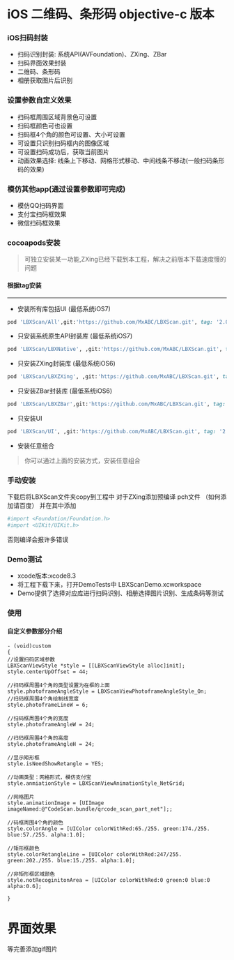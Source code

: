 

# iOS 二维码、条形码 objective-c 版本
### iOS扫码封装
- 扫码识别封装: 系统API(AVFoundation)、ZXing、ZBar
- 扫码界面效果封装
- 二维码、条形码
- 相册获取图片后识别

### 设置参数自定义效果
- 扫码框周围区域背景色可设置
- 扫码框颜色可也设置
- 扫码框4个角的颜色可设置、大小可设置
- 可设置只识别扫码框内的图像区域
- 可设置扫码成功后，获取当前图片
- 动画效果选择:  线条上下移动、网格形式移动、中间线条不移动(一般扫码条形码的效果)

### 模仿其他app(通过设置参数即可完成)
- 模仿QQ扫码界面
- 支付宝扫码框效果
- 微信扫码框效果

### cocoapods安装
> 可独立安装某一功能,ZXing已经下载到本工程，解决之前版本下载速度慢的问题

#### 根据tag安装
***
- 安装所有库包括UI  (最低系统iOS7)

```ruby
pod 'LBXScan/All',git:'https://github.com/MxABC/LBXScan.git', tag: '2.0'
```

- 只安装系统原生API封装库  (最低系统iOS7)

```ruby
pod 'LBXScan/LBXNative', ,git:'https://github.com/MxABC/LBXScan.git', tag: '2.0'
```

- 只安装ZXing封装库  (最低系统iOS6)

```ruby
pod 'LBXScan/LBXZXing', ,git:'https://github.com/MxABC/LBXScan.git', tag: '2.0'
```

- 只安装ZBar封装库  (最低系统iOS6)

```ruby
pod 'LBXScan/LBXZBar',git:'https://github.com/MxABC/LBXScan.git', tag: '2.0'
```

- 只安装UI

```ruby
pod 'LBXScan/UI', ,git:'https://github.com/MxABC/LBXScan.git', tag: '2.0'
```
- 安装任意组合

> 你可以通过上面的安装方式，安装任意组合

### 手动安装 
下载后将LBXScan文件夹copy到工程中
对于ZXing添加预编译 pch文件 （如何添加请百度）
并在其中添加

```ruby
#import <Foundation/Foundation.h>
#import <UIKit/UIKit.h>
```

否则编译会报许多错误

### Demo测试
- xcode版本:xcode8.3
- 将工程下载下来，打开DemoTests中 LBXScanDemo.xcworkspace
- Demo提供了选择对应库进行扫码识别、相册选择图片识别、生成条码等测试

### 使用
#### 自定义参数部分介绍
```obj-c
- (void)custom
{
//设置扫码区域参数
LBXScanViewStyle *style = [[LBXScanViewStyle alloc]init];
style.centerUpOffset = 44;

//扫码框周围4个角的类型设置为在框的上面
style.photoframeAngleStyle = LBXScanViewPhotoframeAngleStyle_On;
//扫码框周围4个角绘制线宽度
style.photoframeLineW = 6;

//扫码框周围4个角的宽度
style.photoframeAngleW = 24;

//扫码框周围4个角的高度
style.photoframeAngleH = 24;

//显示矩形框
style.isNeedShowRetangle = YES;

//动画类型：网格形式，模仿支付宝
style.anmiationStyle = LBXScanViewAnimationStyle_NetGrid;

//网格图片
style.animationImage = [UIImage imageNamed:@"CodeScan.bundle/qrcode_scan_part_net"];;

//码框周围4个角的颜色
style.colorAngle = [UIColor colorWithRed:65./255. green:174./255. blue:57./255. alpha:1.0];

//矩形框颜色
style.colorRetangleLine = [UIColor colorWithRed:247/255. green:202./255. blue:15./255. alpha:1.0];

//非矩形框区域颜色
style.notRecoginitonArea = [UIColor colorWithRed:0 green:0 blue:0 alpha:0.6];

}
```


# 界面效果
等完善添加gif图片
